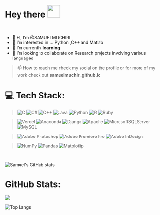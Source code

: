 
<h1>
  Hey there
  <img src="https://media.giphy.com/media/hvRJCLFzcasrR4ia7z/giphy.gif" width="40px"/>
</h1>

<br>




- 👋 Hi, I’m  @SAMUELMUCHIRI  
- 👀 I’m interested in ... Python ,C++ and Matlab 
- 🌱 I’m currently **learning** 
- 💞️ I’m looking to collaborate on Research projects involving various languages

>📫 How to reach me 
 check my social on the profile or 
for more of my work check out **samuelmuchiri.github.io**

<!---
SAMUELMUCHIRI/SAMUELMUCHIRI is a ✨ special ✨ repository because its `README.md` (this file) appears on your GitHub profile.
You can click the Preview link to take a look at your changes.
--->


# 💻 **Tech Stack:**
> ![C](https://img.shields.io/badge/c-%2300599C.svg?style=plastic&logo=c&logoColor=white)  ![C#](https://img.shields.io/badge/c%23-%23239120.svg?style=plastic&logo=c-sharp&logoColor=white) ![C++](https://img.shields.io/badge/c++-%2300599C.svg?style=plastic&logo=c%2B%2B&logoColor=white) ![Java](https://img.shields.io/badge/java-%23ED8B00.svg?style=plastic&logo=java&logoColor=white) ![Python](https://img.shields.io/badge/python-3670A0?style=plastic&logo=python&logoColor=ffdd54) ![R](https://img.shields.io/badge/r-%23276DC3.svg?style=plastic&logo=r&logoColor=white) ![Ruby](https://img.shields.io/badge/ruby-%23CC342D.svg?style=plastic&logo=ruby&logoColor=white) 




 >![Vercel](https://img.shields.io/badge/vercel-%23000000.svg?style=plastic&logo=vercel&logoColor=white) ![Anaconda](https://img.shields.io/badge/Anaconda-%2344A833.svg?style=plastic&logo=anaconda&logoColor=white) ![Django](https://img.shields.io/badge/django-%23092E20.svg?style=plastic&logo=django&logoColor=white) ![Apache](https://img.shields.io/badge/apache-%23D42029.svg?style=plastic&logo=apache&logoColor=white) ![MicrosoftSQLServer](https://img.shields.io/badge/Microsoft%20SQL%20Sever-CC2927?style=plastic&logo=microsoft%20sql%20server&logoColor=white) ![MySQL](https://img.shields.io/badge/mysql-%2300f.svg?style=plastic&logo=mysql&logoColor=white) 
 
 
 >![Adobe Photoshop](https://img.shields.io/badge/adobephotoshop-%2331A8FF.svg?style=plastic&logo=adobephotoshop&logoColor=white) ![Adobe Premiere Pro](https://img.shields.io/badge/Adobe%20Premiere%20Pro-9999FF.svg?style=plastic&logo=Adobe%20Premiere%20Pro&logoColor=white) ![Adobe InDesign](https://img.shields.io/badge/Adobe%20InDesign-49021F?style=plastic&logo=adobeindesign&logoColor=white)
 
 > ![NumPy](https://img.shields.io/badge/numpy-%23013243.svg?style=plastic&logo=numpy&logoColor=white) ![Pandas](https://img.shields.io/badge/pandas-%23150458.svg?style=plastic&logo=pandas&logoColor=white)     ![Matplotlip](https://img.shields.io/badge/Mp-matplotlib%20-green)

<br/> 

![Samuel's GitHub stats](https://github-readme-stats.vercel.app/api?username=SAMUELMUCHIRI&show_icons=true&theme=radical)

#  **GitHub Stats:**  
 
![](https://github-readme-streak-stats.herokuapp.com/?user=SAMUELMUCHIRI&theme=midnight-purple&hide_border=false)<br/>
 

![Top Langs](https://github-readme-stats.vercel.app/api/top-langs/?username=SAMUELMUCHIRI&langs_count=9)

 <br/>
